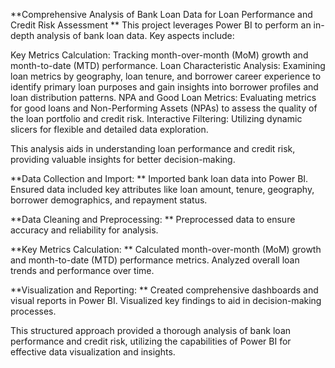 **Comprehensive Analysis of Bank Loan Data for Loan Performance and Credit Risk Assessment
**
This project leverages Power BI to perform an in-depth analysis of bank loan data. Key aspects include:

Key Metrics Calculation: Tracking month-over-month (MoM) growth and month-to-date (MTD) performance.
Loan Characteristic Analysis: Examining loan metrics by geography, loan tenure, and borrower career experience to identify primary loan purposes and gain insights into borrower profiles and loan distribution patterns.
NPA and Good Loan Metrics: Evaluating metrics for good loans and Non-Performing Assets (NPAs) to assess the quality of the loan portfolio and credit risk.
Interactive Filtering: Utilizing dynamic slicers for flexible and detailed data exploration.

This analysis aids in understanding loan performance and credit risk, providing valuable insights for better decision-making.

**Data Collection and Import:
**
Imported bank loan data into Power BI.
Ensured data included key attributes like loan amount, tenure, geography, borrower demographics, and repayment status.

**Data Cleaning and Preprocessing:
**
Preprocessed data to ensure accuracy and reliability for analysis.

**Key Metrics Calculation:
**
Calculated month-over-month (MoM) growth and month-to-date (MTD) performance metrics.
Analyzed overall loan trends and performance over time.

**Visualization and Reporting:
**
Created comprehensive dashboards and visual reports in Power BI.
Visualized key findings to aid in decision-making processes.

This structured approach provided a thorough analysis of bank loan performance and credit risk, utilizing the capabilities of Power BI for effective data visualization and insights.

